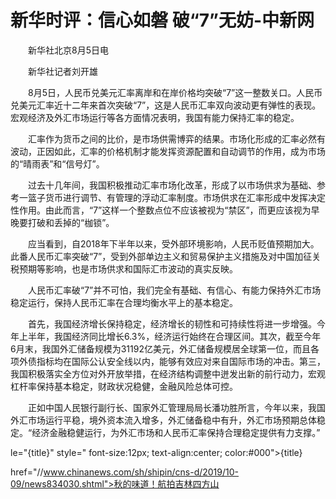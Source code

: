 # 新华时评：信心如磐 破“7”无妨-中新网

　　新华社北京8月5日电 

　　新华社记者刘开雄

　　8月5日，人民币兑美元汇率离岸和在岸价格均突破“7”这一整数关口。人民币兑美元汇率近十二年来首次突破“7”，这是人民币汇率双向波动更有弹性的表现。宏观经济及外汇市场运行等各方面情况表明，我国有能力保持汇率的稳定。

　　汇率作为货币之间的比价，是市场供需博弈的结果。市场化形成的汇率必然有波动，正因如此，汇率的价格机制才能发挥资源配置和自动调节的作用，成为市场的“晴雨表”和“信号灯”。

　　过去十几年间，我国积极推动汇率市场化改革，形成了以市场供求为基础、参考一篮子货币进行调节、有管理的浮动汇率制度。市场供求在汇率形成中发挥决定性作用。由此而言，“7”这样一个整数点位不应该被视为“禁区”，而更应该视为早晚要打破和丢掉的“枷锁”。

　　应当看到，自2018年下半年以来，受外部环境影响，人民币贬值预期加大。此番人民币汇率突破“7”，受到外部单边主义和贸易保护主义措施及对中国加征关税预期等影响，也是市场供求和国际汇市波动的真实反映。

　　人民币汇率破“7”并不可怕，我们完全有基础、有信心、有能力保持外汇市场稳定运行，保持人民币汇率在合理均衡水平上的基本稳定。

　　首先，我国经济增长保持稳定，经济增长的韧性和可持续性将进一步增强。今年上半年，我国经济同比增长6.3%，经济运行始终在合理区间。其次，截至今年6月末，我国外汇储备规模为31192亿美元，外汇储备规模居全球第一位，而且各项外债指标均在国际公认安全线以内，能够有效应对来自国际市场的冲击。第三，我国积极落实全方位对外开放举措，在经济结构调整中迸发出新的前行动力，宏观杠杆率保持基本稳定，财政状况稳健，金融风险总体可控。

　　正如中国人民银行副行长、国家外汇管理局局长潘功胜所言，今年以来，我国外汇市场运行平稳，境外资本流入增多，外汇储备稳中有升，外汇市场预期总体稳定。“经济金融稳健运行，为外汇市场和人民币汇率保持合理稳定提供有力支撑。”

le="{title}" style=" font-size:12px; text-align:center; color:#000">{title}

href="//www.chinanews.com/sh/shipin/cns-d/2019/10-09/news834030.shtml">秋的味道！航拍吉林四方山
